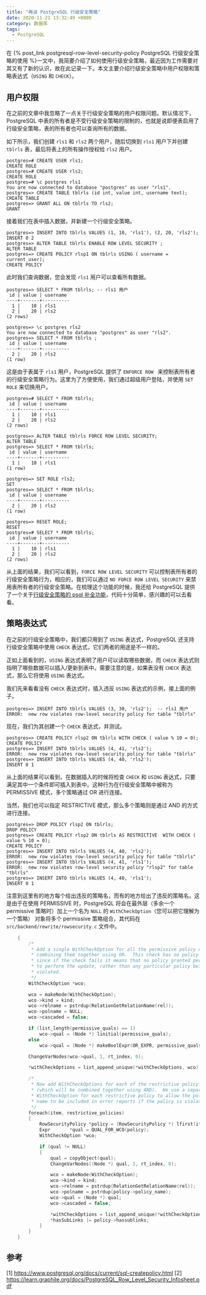 ```yaml
---
title: "再谈 PostgreSQL 行级安全策略"
date: 2020-11-21 13:32:49 +0800
category: 数据库
tags:
  - PostgreSQL
---
```


在 {% post_link postgresql-row-level-security-policy PostgreSQL 行级安全策略的使用 %}一文中，我简要介绍了如何使用行级安全策略，最近因为工作需要对其又有了新的认识，故在此记录一下。本文主要介绍行级安全策略中用户权限和策略表达式（`USING` 和 `CHECK`）。

<!-- more -->

## 用户权限

在之前的文章中我忽略了一点关于行级安全策略的用户权限问题。默认情况下，PostgreSQL 中表的所有者是不受行级安全策略的限制的，也就是说即便表启用了行级安全策略，表的所有者也可以查询所有的数据。

如下所示，我们创建 `rls1` 和 `rls2` 两个用户，随后切换到 `rls1` 用户下并创建 `tblrls` 表，最后将表上的所有操作授权给 `rls2` 用户。

``` psql
postgres=# CREATE USER rls1;
CREATE ROLE
postgres=# CREATE USER rls2;
CREATE ROLE
postgres=# \c postgres rls1
You are now connected to database "postgres" as user "rls1".
postgres=> CREATE TABLE tblrls (id int, value int, username text);
CREATE TABLE
postgres=> GRANT ALL ON tblrls TO rls2;
GRANT
```

接着我们在表中插入数据，并新建一个行级安全策略。

``` psql
postgres=> INSERT INTO tblrls VALUES (1, 10, 'rls1'), (2, 20, 'rls2');
INSERT 0 2
postgres=> ALTER TABLE tblrls ENABLE ROW LEVEL SECURITY ;
ALTER TABLE
postgres=> CREATE POLICY rlsp1 ON tblrls USING ( username = current_user);
CREATE POLICY
```

此时我们查询数据，您会发现 `rls1` 用户可以查看所有数据。

``` psql
postgres=> SELECT * FROM tblrls; -- rls1 用户
 id | value | username
----+-------+----------
  1 |    10 | rls1
  2 |    20 | rls2
(2 rows)

postgres=> \c postgres rls2
You are now connected to database "postgres" as user "rls2".
postgres=> SELECT * FROM tblrls ;
 id | value | username
----+-------+----------
  2 |    20 | rls2
(1 row)
```

这是由于表属于 `rls1` 用户，PostgreSQL 提供了 `ENFORCE ROW ` 来控制表所有者的行级安全策略行为。这里为了方便使用，我们通过超级用户登陆，并使用 `SET ROLE` 来切换用户。

``` psql
postgres=# SELECT * FROM tblrls;
 id | value | username
----+-------+----------
  1 |    10 | rls1
  2 |    20 | rls2
(2 rows)

postgres=> ALTER TABLE tblrls FORCE ROW LEVEL SECURITY;
ALTER TABLE
postgres=> SELECT * FROM tblrls;
 id | value | username
----+-------+----------
  1 |    10 | rls1
(1 row)

postgres=> SET ROLE rls2;
SET
postgres=> SELECT * FROM tblrls;
 id | value | username
----+-------+----------
  2 |    20 | rls2
(1 row)

postgres=> RESET ROLE;
RESET
postgres=# SELECT * FROM tblrls;
 id | value | username
----+-------+----------
  1 |    10 | rls1
  2 |    20 | rls2
(2 rows)
```

从上面的结果，我们可以看到，`FORCE ROW LEVEL SECURITY` 可以控制表所有者的行级安全策略行为，相应的，我们可以通过 `NO FORCE ROW LEVEL SECURITY` 来禁用表所有者的行级安全策略。在梳理这个功能的时候，我还给 PostgreSQL 提供了一个关于[行级安全策略的 psql 补全功能](https://postgr.es/m/15B10F9F-5847-4F5E-BD66-8E25AA473C95@hotmail.com)，代码十分简单，感兴趣的可以去看看。


## 策略表达式

在之前的行级安全策略中，我们都只用到了 `USING` 表达式，PostgreSQL 还支持行级安全策略中使用 `CHECK` 表达式，它们两者的用途是不一样的。

正如上面看到的，`USING` 表达式表明了用户可以读取哪些数据，而 `CHECK` 表达式则指明了哪些数据可以插入/更新到表中。需要注意的是，如果表没有 `CHECK` 表达式，那么它将使用 `USING` 表达式。

我们先来看看没有 `CHECK` 表达式时，插入违反 `USING` 表达式的示例，接上面的例子。

``` psql
postgres=> INSERT INTO tblrls VALUES (3, 30, 'rls2');  -- rls1 用户
ERROR:  new row violates row-level security policy for table "tblrls"
```

现在，我们为其创建一个 `CHECK` 表达式，并测试。

``` psql
postgres=> CREATE POLICY rlsp2 ON tblrls WITH CHECK ( value % 10 = 0);
CREATE POLICY
postgres=> INSERT INTO tblrls VALUES (4, 41, 'rls2');
ERROR:  new row violates row-level security policy for table "tblrls"
postgres=> INSERT INTO tblrls VALUES (4, 40, 'rls2');
INSERT 0 1
```

从上面的结果可以看到，在数据插入的时候将检查 `CHECK` 和 `USING` 表达式，只要满足其中一个条件即可插入到表中。这种行为在行级安全策略中被称为 PERMISSIVE 模式，多个策略通过 OR 进行连接。

当然，我们也可以指定 RESTRICTIVE 模式，那么多个策略则是通过 AND 的方式进行连接。

``` psql
postgres=> DROP POLICY rlsp2 ON tblrls;
DROP POLICY
postgres=> CREATE POLICY rlsp2 ON tblrls AS RESTRICTIVE  WITH CHECK ( value % 10 = 0);
CREATE POLICY
postgres=> INSERT INTO tblrls VALUES (4, 40, 'rls2');
ERROR:  new row violates row-level security policy for table "tblrls"
postgres=> INSERT INTO tblrls VALUES (4, 41, 'rls1');
ERROR:  new row violates row-level security policy "rlsp2" for table "tblrls"
postgres=> INSERT INTO tblrls VALUES (4, 40, 'rls1');
INSERT 0 1
```

注意到这里有的地方每个给出违反的策略名，而有的地方给出了违反的策略名。这是由于在使用 PERMISSIVE 时，PostgreSQL 将会在最外层（多余一个 permissive 策略时）加上一个名为 `NULL` 的 `WithCheckOption`（您可以把它理解为一个策略） 对象将多个 permissive 策略组合，其代码在 `src/backend/rewrite/rowsecurity.c` 文件中。

```C
    {
        /*
         * Add a single WithCheckOption for all the permissive policy clauses,
         * combining them together using OR.  This check has no policy name,
         * since if the check fails it means that no policy granted permission
         * to perform the update, rather than any particular policy being
         * violated.
         */
        WithCheckOption *wco;

        wco = makeNode(WithCheckOption);
        wco->kind = kind;
        wco->relname = pstrdup(RelationGetRelationName(rel));
        wco->polname = NULL;
        wco->cascaded = false;

        if (list_length(permissive_quals) == 1)
            wco->qual = (Node *) linitial(permissive_quals);
        else
            wco->qual = (Node *) makeBoolExpr(OR_EXPR, permissive_quals, -1);

        ChangeVarNodes(wco->qual, 1, rt_index, 0);

        *withCheckOptions = list_append_unique(*withCheckOptions, wco);

        /*
         * Now add WithCheckOptions for each of the restrictive policy clauses
         * (which will be combined together using AND).  We use a separate
         * WithCheckOption for each restrictive policy to allow the policy
         * name to be included in error reports if the policy is violated.
         */
        foreach(item, restrictive_policies)
        {
            RowSecurityPolicy *policy = (RowSecurityPolicy *) lfirst(item);
            Expr       *qual = QUAL_FOR_WCO(policy);
            WithCheckOption *wco;

            if (qual != NULL)
            {
                qual = copyObject(qual);
                ChangeVarNodes((Node *) qual, 1, rt_index, 0);

                wco = makeNode(WithCheckOption);
                wco->kind = kind;
                wco->relname = pstrdup(RelationGetRelationName(rel));
                wco->polname = pstrdup(policy->policy_name);
                wco->qual = (Node *) qual;
                wco->cascaded = false;

                *withCheckOptions = list_append_unique(*withCheckOptions, wco);
                *hasSubLinks |= policy->hassublinks;
            }
        }
    }
```

## 参考

[1] https://www.postgresql.org/docs/current/sql-createpolicy.html
[2] https://learn.graphile.org/docs/PostgreSQL_Row_Level_Security_Infosheet.pdf
